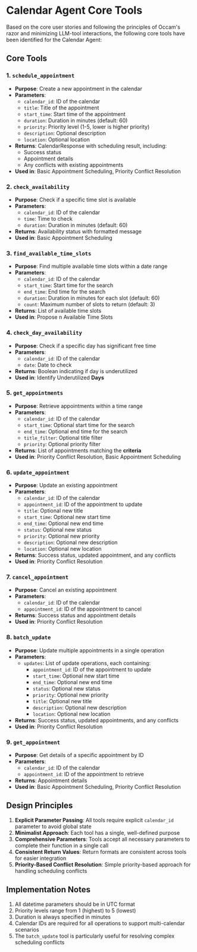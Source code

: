 # Calendar Agent Core Tools

Based on the core user stories and following the principles of Occam's razor and minimizing LLM-tool interactions, the following core tools have been identified for the Calendar Agent:

## Core Tools

### 1. `schedule_appointment`
- **Purpose**: Create a new appointment in the calendar
- **Parameters**:
  - `calendar_id`: ID of the calendar
  - `title`: Title of the appointment
  - `start_time`: Start time of the appointment
  - `duration`: Duration in minutes (default: 60)
  - `priority`: Priority level (1-5, lower is higher priority)
  - `description`: Optional description
  - `location`: Optional location
- **Returns**: CalendarResponse with scheduling result, including:
  - Success status
  - Appointment details
  - Any conflicts with existing appointments
- **Used in**: Basic Appointment Scheduling, Priority Conflict Resolution

### 2. `check_availability`
- **Purpose**: Check if a specific time slot is available
- **Parameters**:
  - `calendar_id`: ID of the calendar
  - `time`: Time to check
  - `duration`: Duration in minutes (default: 60)
- **Returns**: Availability status with formatted message
- **Used in**: Basic Appointment Scheduling

### 3. `find_available_time_slots`
- **Purpose**: Find multiple available time slots within a date range
- **Parameters**:
  - `calendar_id`: ID of the calendar
  - `start_time`: Start time for the search
  - `end_time`: End time for the search
  - `duration`: Duration in minutes for each slot (default: 60)
  - `count`: Maximum number of slots to return (default: 3)
- **Returns**: List of available time slots
- **Used in**: Propose n Available Time Slots

### 4. `check_day_availability`
- **Purpose**: Check if a specific day has significant free time
- **Parameters**:
  - `calendar_id`: ID of the calendar
  - `date`: Date to check
- **Returns**: Boolean indicating if day is underutilized
- **Used in**: Identify Underutilized **Days**

### 5. `get_appointments`
- **Purpose**: Retrieve appointments within a time range
- **Parameters**:
  - `calendar_id`: ID of the calendar
  - `start_time`: Optional start time for the search
  - `end_time`: Optional end time for the search
  - `title_filter`: Optional title filter
  - `priority`: Optional priority filter
- **Returns**: List of appointments matching the **criteria**
- **Used in**: Priority Conflict Resolution, Basic Appointment Scheduling

### 6. `update_appointment`
- **Purpose**: Update an existing appointment
- **Parameters**:
  - `calendar_id`: ID of the calendar
  - `appointment_id`: ID of the appointment to update
  - `title`: Optional new title
  - `start_time`: Optional new start time
  - `end_time`: Optional new end time
  - `status`: Optional new status
  - `priority`: Optional new priority
  - `description`: Optional new description
  - `location`: Optional new location
- **Returns**: Success status, updated appointment, and any conflicts
- **Used in**: Priority Conflict Resolution

### 7. `cancel_appointment`
- **Purpose**: Cancel an existing appointment
- **Parameters**:
  - `calendar_id`: ID of the calendar
  - `appointment_id`: ID of the appointment to cancel
- **Returns**: Success status and appointment details
- **Used in**: Priority Conflict Resolution

### 8. `batch_update`
- **Purpose**: Update multiple appointments in a single operation
- **Parameters**:
  - `updates`: List of update operations, each containing:
    - `appointment_id`: ID of the appointment to update
    - `start_time`: Optional new start time
    - `end_time`: Optional new end time
    - `status`: Optional new status
    - `priority`: Optional new priority
    - `title`: Optional new title
    - `description`: Optional new description
    - `location`: Optional new location
- **Returns**: Success status, updated appointments, and any conflicts
- **Used in**: Priority Conflict Resolution

### 9. `get_appointment`
- **Purpose**: Get details of a specific appointment by ID
- **Parameters**:
  - `calendar_id`: ID of the calendar
  - `appointment_id`: ID of the appointment to retrieve
- **Returns**: Appointment details
- **Used in**: Basic Appointment Scheduling, Priority Conflict Resolution

## Design Principles

1. **Explicit Parameter Passing**: All tools require explicit `calendar_id` parameter to avoid global state
2. **Minimalist Approach**: Each tool has a single, well-defined purpose
3. **Comprehensive Parameters**: Tools accept all necessary parameters to complete their function in a single call
4. **Consistent Return Values**: Return formats are consistent across tools for easier integration
5. **Priority-Based Conflict Resolution**: Simple priority-based approach for handling scheduling conflicts

## Implementation Notes

1. All datetime parameters should be in UTC format
2. Priority levels range from 1 (highest) to 5 (lowest)
3. Duration is always specified in minutes
4. Calendar IDs are required for all operations to support multi-calendar scenarios
5. The `batch_update` tool is particularly useful for resolving complex scheduling conflicts
